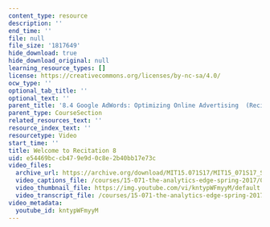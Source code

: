 ```yaml
---
content_type: resource
description: ''
end_time: ''
file: null
file_size: '1817649'
hide_download: true
hide_download_original: null
learning_resource_types: []
license: https://creativecommons.org/licenses/by-nc-sa/4.0/
ocw_type: ''
optional_tab_title: ''
optional_text: ''
parent_title: '8.4 Google AdWords: Optimizing Online Advertising  (Recitation)'
parent_type: CourseSection
related_resources_text: ''
resource_index_text: ''
resourcetype: Video
start_time: ''
title: Welcome to Recitation 8
uid: e54469bc-cb47-9e9d-0c8e-2b40bb17e73c
video_files:
  archive_url: https://archive.org/download/MIT15.071S17/MIT15_071S17_Session_8.4.01_300k.mp4
  video_captions_file: /courses/15-071-the-analytics-edge-spring-2017/0c7c4f043e8d5bd4b05bbca55d272374_kntypWFmyyM.vtt
  video_thumbnail_file: https://img.youtube.com/vi/kntypWFmyyM/default.jpg
  video_transcript_file: /courses/15-071-the-analytics-edge-spring-2017/ad86cbf05e26d07607797932ad65b0fd_kntypWFmyyM.pdf
video_metadata:
  youtube_id: kntypWFmyyM
---
```

